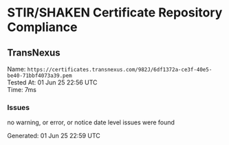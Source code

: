 # STIR/SHAKEN Certificate Repository Compliance

## TransNexus

Name: `https://certificates.transnexus.com/982J/6df1372a-ce3f-40e5-be40-71bbf4073a39.pem`\
Tested At: 01 Jun 25 22:56 UTC\
Time: 7ms

### Issues

no warning, or error, or notice date level issues were found

Generated: 01 Jun 25 22:59 UTC